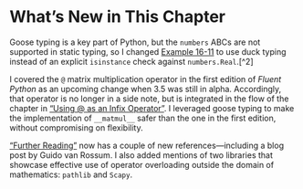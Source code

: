 # What’s New in This Chapter

Goose typing is a key part of Python, but the `numbers` ABCs are not supported in static typing, so I changed [Example 16-11](#ex_vector_v7) to use duck typing instead of an explicit `isinstance` check against `numbers.Real`.[^2]

I covered the `@` matrix multiplication operator in the first edition of _Fluent Python_ as an upcoming change when 3.5 was still in alpha. Accordingly, that operator is no longer in a side note, but is integrated in the flow of the chapter in [“Using @ as an Infix Operator”](#matmul_operator_sec). I leveraged goose typing to make the implementation of `__matmul__` safer than the one in the first edition, without compromising on flexibility.

[“Further Reading”](#further_reading_op_sec) now has a couple of new references—including a blog post by Guido van Rossum. I also added mentions of two libraries that showcase effective use of operator overloading outside the domain of mathematics: `pathlib` and `Scapy`.